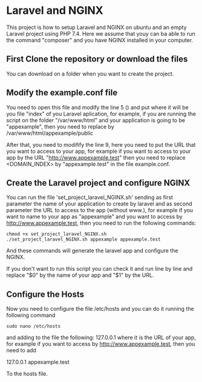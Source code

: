 # Laravel and NGINX
This project is how to setup Laravel and NGINX on ubuntu and an empty Laravel project using PHP 7.4. Here we assume that youy can ba able to run the command "composer" and you have NGINX installed in your computer.


## First Clone the repository or download the files
You can download on a folder when you want to create the project.

## Modify the example.conf file
You need to open this file and modify the line 5 (<YOUR PUBLIC FOLDER POINT TO INDEX>) and put where it will be you file "index" of you Laravel aplication, for example, if you are running the script on the folder "/var/www/html" and your application is going to be "appexample", then you need to replace by /var/www/html/appexample/public
  
After that, you need to modifify the line 9, here you need to put the URL that you want to access to your app, for example if you want to access to your app by the URL "http://www.appexample.test" then you need to replace <DOMAIN_INDEX> by "appexample.test" in the file example.conf.
  
## Create the Laravel project and configure NGINX

You can run the file 'set_project_laravel_NGINX.sh' sending as first parameter the name of your application to create by laravel and as second parameter the URL to access to the app (without www.), for example if you want to name to your app as "appexample" and you want to access by http://www.appexample.test, then you need to run the following commands:
```
chmod +x set_project_laravel_NGINX.sh
./set_project_laravel_NGINX.sh appexample appexample.test
```
And these commands will generate the laravel app and configure the NGINX.

If you don't want to run this script you can check it and run line by line and replace "$0" by the name of your app and "$1" by the URL.

## Configure the Hosts
Now you need to configure the file /etc/hosts and you can do it running the following command
```
sudo nano /etc/hosts
```
and adding to the file the following:
127.0.0.1     <URL>
 where <URL> it is the URL of your app, for example if you want to access by http://www.appexample.test, then you need to add
 
 127.0.0.1    appexample.test
 
 To the hosts file.

